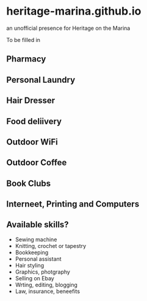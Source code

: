 # heritage-marina.github.io
an unofficial presence for Heritage on the Marina

To be filled in

## Pharmacy

## Personal Laundry

## Hair Dresser

## Food deliivery

## Outdoor WiFi

## Outdoor Coffee

## Book Clubs

## Interneet, Printing and Computers

## Available skills?

* Sewing machine
* Knitting, crochet or tapestry
* Bookkeeping
* Personal assistant
* Hair styling
* Graphics, photgraphy
* Selling on Ebay
* Wrting, editing, blogging
* Law, insurance, beneefits




